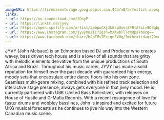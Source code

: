 ```yaml
---
imageURL: https://firebasestorage.googleapis.com:443/v0/b/festivl.appspot.com/o/userContent%2F84405AF1-D98B-49FE-A791-97FA5E32B8A4.png?alt=media&token=73e722f6-ea38-4f62-9b50-adc49e106290
links:
- url: https://on.soundcloud.com/2DnyP
- url: https://linktr.ee/jyvy
- url: https://open.spotify.com/artist/2ebpwCXj3k8rpUnvr8PBtA?si=9Q9qbpFOTke1jmpKv0hIQQ
- url: https://www.instagram.com/jyvymusic?igsh=MXAwbTlleWRpaThocg==
- url: https://www.facebook.com/share/hCpTMv2RcjquSVUq/?mibextid=qi2Omg
---
```

JYVY (John McIsaac) is an Edmonton based DJ and Producer who creates wavey, bass driven tech house and is a lover of all sounds that are gritty with melodic elements derivative from the unique productions of South Africa and Brazil. Throughout his music career, JYVY has made a solid reputation for himself over the past decade with guaranteed high energy, moody sets that encapsulate entire dance floors into his own zone. Seamless multi-genre mixing, combined with his refined track selection and interactive stage presence, always gets everyone in that jivey mood. He is currently partnered with UBK (United Bass Kollective), with releases on House of Hustle and G-Mafia Records. With a recent resurgence of love for faster drums and wobbley basslines, John is inspired and excited for future UKG musical forecasts as he continues to jive his way into the Western Canadian music scene.